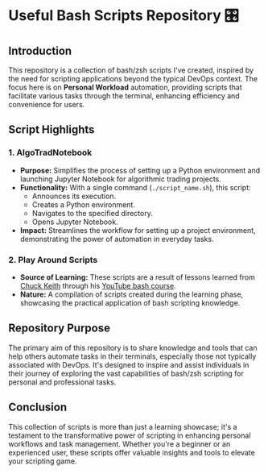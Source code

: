 # Useful Bash Scripts Repository 🎛️

## Introduction
This repository is a collection of bash/zsh scripts I've created, inspired by the need for scripting applications beyond the typical DevOps context. The focus here is on **Personal Workload** automation, providing scripts that facilitate various tasks through the terminal, enhancing efficiency and convenience for users.

## Script Highlights

### 1. AlgoTradNotebook
- **Purpose:** Simplifies the process of setting up a Python environment and launching Jupyter Notebook for algorithmic trading projects.
- **Functionality:** With a single command (`./script_name.sh`), this script:
  - Announces its execution.
  - Creates a Python environment.
  - Navigates to the specified directory.
  - Opens Jupyter Notebook.
- **Impact:** Streamlines the workflow for setting up a project environment, demonstrating the power of automation in everyday tasks.

### 2. Play Around Scripts
- **Source of Learning:** These scripts are a result of lessons learned from [Chuck Keith](https://twitter.com/networkchuck) through his [YouTube bash course](https://youtube.com/playlist?list=PLIhvC56v63IKioClkSNDjW7iz-6TFvLwS).
- **Nature:** A compilation of scripts created during the learning phase, showcasing the practical application of bash scripting knowledge.

## Repository Purpose
The primary aim of this repository is to share knowledge and tools that can help others automate tasks in their terminals, especially those not typically associated with DevOps. It's designed to inspire and assist individuals in their journey of exploring the vast capabilities of bash/zsh scripting for personal and professional tasks.

## Conclusion
This collection of scripts is more than just a learning showcase; it's a testament to the transformative power of scripting in enhancing personal workflows and task management. Whether you're a beginner or an experienced user, these scripts offer valuable insights and tools to elevate your scripting game.

